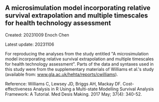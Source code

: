 ## A microsimulation model incorporating relative survival extrapolation and multiple timescales for health technology assessment


Created: 20231009 Enoch Chen


Latest update: 20231106


For reproducing the analyses from the study entitled "A microsimulation model incorporating relative survival extrapolation and multiple timescales for health technology assessment". Parts of the data and syntaxes used in this study were from the supplementary materials of Williams et al.'s study (available from: www.gla.ac.uk/hehta/reports/cwilliams).

Reference:
Williams C, Lewsey JD, Briggs AH, Mackay DF. Cost-effectiveness Analysis in R Using a Multi-state Modelling Survival Analysis Framework: A Tutorial. Med Desis Making. 2017 May; 37(4): 340-52.
